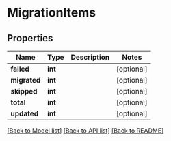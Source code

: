 # MigrationItems

## Properties
Name | Type | Description | Notes
------------ | ------------- | ------------- | -------------
**failed** | **int** |  | [optional] 
**migrated** | **int** |  | [optional] 
**skipped** | **int** |  | [optional] 
**total** | **int** |  | [optional] 
**updated** | **int** |  | [optional] 

[[Back to Model list]](../README.md#documentation-for-models) [[Back to API list]](../README.md#documentation-for-api-endpoints) [[Back to README]](../README.md)


